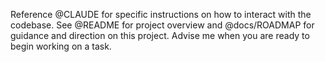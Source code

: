 Reference @CLAUDE for specific instructions on how to interact with the codebase. See @README for project overview and @docs/ROADMAP for guidance and direction on this project. Advise me when you are ready to begin working on a task.